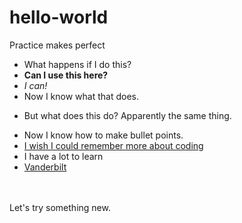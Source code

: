# hello-world
Practice makes perfect
+ What happens if I do this?
+ <b> Can I use this here? </b>
+ <i> I can! </i>
+ Now I know what that does.
- But what does this do?  Apparently the same thing.
+ Now I know how to make bullet points.
+ <u> I wish I could remember more about coding </u>
+ I have a lot to learn
+ [Vanderbilt](http://www.vanderbilt.edu)
<br />
<br />
Let's try something new.
